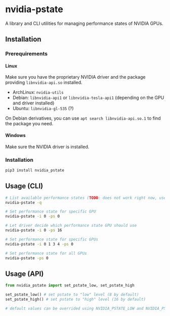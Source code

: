 # nvidia-pstate
A library and CLI utilities for managing performance states of NVIDIA GPUs.

## Installation
### Prerequirements
#### Linux
Make sure you have the proprietary NVIDIA driver and the package providing `libnvidia-api.so` installed.

- ArchLinux: `nvidia-utils`
- Debian: `libnvidia-api1` or `libnvidia-tesla-api1` (depending on the GPU and driver installed)
- Ubuntu: `libnvidia-gl-535` (?)

On Debian derivatives, you can use `apt search libnvidia-api.so.1` to find the package you need.

#### Windows
Make sure the NVIDIA driver is installed.

### Installation
```sh
pip3 install nvidia_pstate
```

## Usage (CLI)
```sh
# List available performance states (TODO: does not work right now, use nvidia-smi -q and count memory clocks)
nvidia-pstate -q

# Set performance state for specific GPU
nvidia-pstate -i 0 -ps 0

# Let driver decide which performance state GPU should use
nvidia-pstate -i 0 -ps 16

# Set performance state for specific GPUs
nvidia-pstate -i 0 1 3 4 -ps 0

# Set performance state for all GPUs
nvidia-pstate -ps 0
```

## Usage (API)
```python
from nvidia_pstate import set_pstate_low, set_pstate_high

set_pstate_low() # set pstate to "low" level (8 by default)
set_pstate_high() # set pstate to "high" level (16 by default)

# default values can be overrided using NVIDIA_PSTATE_LOW and NVIDIA_PSTATE_HIGH environment variables.
```
